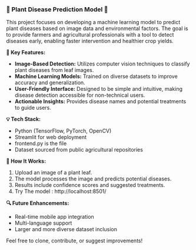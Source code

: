 


### 🌱 Plant Disease Prediction Model 🌾  
This project focuses on developing a machine learning model to predict plant diseases based on image data and environmental factors. The goal is to provide farmers and agricultural professionals with a tool to detect diseases early, enabling faster intervention and healthier crop yields.  



**🔧 Key Features:**  
- **Image-Based Detection:** Utilizes computer vision techniques to classify plant diseases from leaf images.  
- **Machine Learning Models:** Trained on diverse datasets to improve accuracy and generalization.  
- **User-Friendly Interface:** Designed to be simple and intuitive, making disease detection accessible for non-technical users.  
- **Actionable Insights:** Provides disease names and potential treatments to guide users.  

**💡 Tech Stack:**  
- Python (TensorFlow, PyTorch, OpenCV)  
- Streamlit for web deployment
- frontend.py is the file
- Dataset sourced from public agricultural repositories  

**🚀 How It Works:**  
1. Upload an image of a plant leaf.  
2. The model processes the image and predicts potential diseases.  
3. Results include confidence scores and suggested treatments.
4. Try The model : http://localhost:8501/

**🔍 Future Enhancements:**  
- Real-time mobile app integration  
- Multi-language support  
- Larger and more diverse dataset inclusion  

Feel free to clone, contribute, or suggest improvements!  
